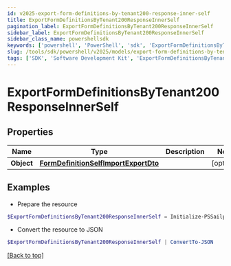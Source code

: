 ```yaml
---
id: v2025-export-form-definitions-by-tenant200-response-inner-self
title: ExportFormDefinitionsByTenant200ResponseInnerSelf
pagination_label: ExportFormDefinitionsByTenant200ResponseInnerSelf
sidebar_label: ExportFormDefinitionsByTenant200ResponseInnerSelf
sidebar_class_name: powershellsdk
keywords: ['powershell', 'PowerShell', 'sdk', 'ExportFormDefinitionsByTenant200ResponseInnerSelf', 'V2025ExportFormDefinitionsByTenant200ResponseInnerSelf'] 
slug: /tools/sdk/powershell/v2025/models/export-form-definitions-by-tenant200-response-inner-self
tags: ['SDK', 'Software Development Kit', 'ExportFormDefinitionsByTenant200ResponseInnerSelf', 'V2025ExportFormDefinitionsByTenant200ResponseInnerSelf']
---
```



# ExportFormDefinitionsByTenant200ResponseInnerSelf

## Properties

Name | Type | Description | Notes
------------ | ------------- | ------------- | -------------
**Object** | [**FormDefinitionSelfImportExportDto**](form-definition-self-import-export-dto) |  | [optional] 

## Examples

- Prepare the resource
```powershell
$ExportFormDefinitionsByTenant200ResponseInnerSelf = Initialize-PSSailpoint.V2025ExportFormDefinitionsByTenant200ResponseInnerSelf  -Object null
```

- Convert the resource to JSON
```powershell
$ExportFormDefinitionsByTenant200ResponseInnerSelf | ConvertTo-JSON
```


[[Back to top]](#) 

